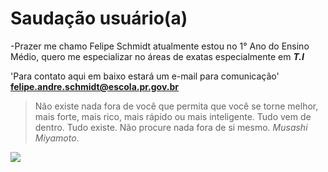 # Saudação **usuário(a)** 
 -Prazer me chamo Felipe Schmidt atualmente estou no 1° Ano do Ensino Médio, quero me especializar no áreas de exatas especialmente em _**T.I**_
                   
  'Para contato aqui em baixo estará um e-mail para comunicação' **felipe.andre.schmidt@escola.pr.gov.br**


>Não existe nada fora de você que permita que você se torne melhor, mais forte, mais rico, mais rápido ou mais inteligente. Tudo vem de dentro. Tudo existe. Não procure nada fora de si mesmo.  _Musashi Miyamoto_.

![](https://media1.tenor.com/m/F34qw5kiPI0AAAAd/musashi.gif)
